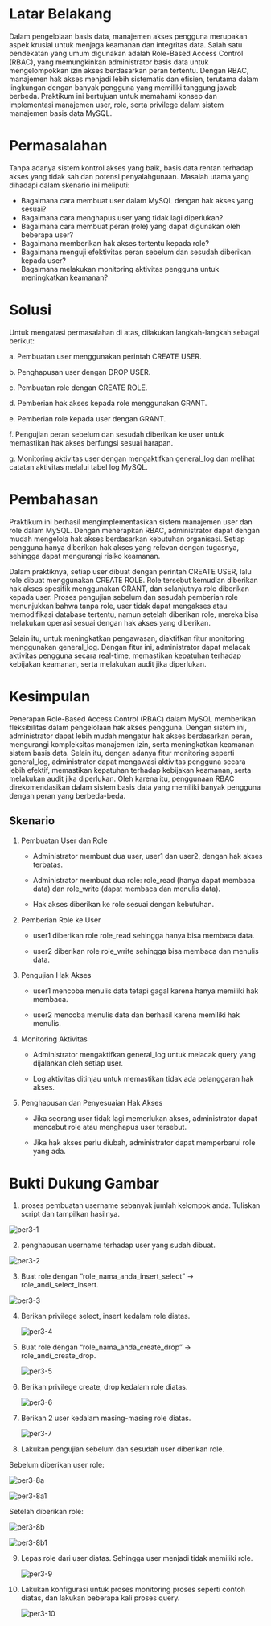 # Latar Belakang

Dalam pengelolaan basis data, manajemen akses pengguna merupakan aspek krusial untuk menjaga keamanan dan integritas data. Salah satu pendekatan yang umum digunakan adalah Role-Based Access Control (RBAC), yang memungkinkan administrator basis data untuk mengelompokkan izin akses berdasarkan peran tertentu. Dengan RBAC, manajemen hak akses menjadi lebih sistematis dan efisien, terutama dalam lingkungan dengan banyak pengguna yang memiliki tanggung jawab berbeda. Praktikum ini bertujuan untuk memahami konsep dan implementasi manajemen user, role, serta privilege dalam sistem manajemen basis data MySQL.

# Permasalahan
Tanpa adanya sistem kontrol akses yang baik, basis data rentan terhadap akses yang tidak sah dan potensi penyalahgunaan. Masalah utama yang dihadapi dalam skenario ini meliputi:

- Bagaimana cara membuat user dalam MySQL dengan hak akses yang sesuai?
- Bagaimana cara menghapus user yang tidak lagi diperlukan?
- Bagaimana cara membuat peran (role) yang dapat digunakan oleh beberapa user?
- Bagaimana memberikan hak akses tertentu kepada role?
- Bagaimana menguji efektivitas peran sebelum dan sesudah diberikan kepada user?
- Bagaimana melakukan monitoring aktivitas pengguna untuk meningkatkan keamanan?

# Solusi
Untuk mengatasi permasalahan di atas, dilakukan langkah-langkah sebagai berikut:

a. Pembuatan user menggunakan perintah CREATE USER.

b. Penghapusan user dengan DROP USER.

c. Pembuatan role dengan CREATE ROLE.

d. Pemberian hak akses kepada role menggunakan GRANT.

e. Pemberian role kepada user dengan GRANT.

f. Pengujian peran sebelum dan sesudah diberikan ke user untuk memastikan hak akses berfungsi sesuai harapan.

g. Monitoring aktivitas user dengan mengaktifkan general_log dan melihat catatan aktivitas melalui tabel log MySQL.

# Pembahasan
Praktikum ini berhasil mengimplementasikan sistem manajemen user dan role dalam MySQL. Dengan menerapkan RBAC, administrator dapat dengan mudah mengelola hak akses berdasarkan kebutuhan organisasi. Setiap pengguna hanya diberikan hak akses yang relevan dengan tugasnya, sehingga dapat mengurangi risiko keamanan.

Dalam praktiknya, setiap user dibuat dengan perintah CREATE USER, lalu role dibuat menggunakan CREATE ROLE. Role tersebut kemudian diberikan hak akses spesifik menggunakan GRANT, dan selanjutnya role diberikan kepada user. Proses pengujian sebelum dan sesudah pemberian role menunjukkan bahwa tanpa role, user tidak dapat mengakses atau memodifikasi database tertentu, namun setelah diberikan role, mereka bisa melakukan operasi sesuai dengan hak akses yang diberikan.

Selain itu, untuk meningkatkan pengawasan, diaktifkan fitur monitoring menggunakan general_log. Dengan fitur ini, administrator dapat melacak aktivitas pengguna secara real-time, memastikan kepatuhan terhadap kebijakan keamanan, serta melakukan audit jika diperlukan.

# Kesimpulan
Penerapan Role-Based Access Control (RBAC) dalam MySQL memberikan fleksibilitas dalam pengelolaan hak akses pengguna. Dengan sistem ini, administrator dapat lebih mudah mengatur hak akses berdasarkan peran, mengurangi kompleksitas manajemen izin, serta meningkatkan keamanan sistem basis data. Selain itu, dengan adanya fitur monitoring seperti general_log, administrator dapat mengawasi aktivitas pengguna secara lebih efektif, memastikan kepatuhan terhadap kebijakan keamanan, serta melakukan audit jika diperlukan. Oleh karena itu, penggunaan RBAC direkomendasikan dalam sistem basis data yang memiliki banyak pengguna dengan peran yang berbeda-beda.

## Skenario

1. Pembuatan User dan Role

    - Administrator membuat dua user, user1 dan user2, dengan hak akses terbatas.

    - Administrator membuat dua role: role_read (hanya dapat membaca data) dan role_write (dapat membaca dan menulis data).

    - Hak akses diberikan ke role sesuai dengan kebutuhan.

2. Pemberian Role ke User

    - user1 diberikan role role_read sehingga hanya bisa membaca data.

    - user2 diberikan role role_write sehingga bisa membaca dan menulis data.

3. Pengujian Hak Akses

    - user1 mencoba menulis data tetapi gagal karena hanya memiliki hak membaca.

    - user2 mencoba menulis data dan berhasil karena memiliki hak menulis.

4. Monitoring Aktivitas

    - Administrator mengaktifkan general_log untuk melacak query yang dijalankan oleh setiap user.

    - Log aktivitas ditinjau untuk memastikan tidak ada pelanggaran hak akses.

5. Penghapusan dan Penyesuaian Hak Akses

    - Jika seorang user tidak lagi memerlukan akses, administrator dapat mencabut role atau menghapus user tersebut.

    - Jika hak akses perlu diubah, administrator dapat memperbarui role yang ada.
  
# Bukti Dukung Gambar 
1.  proses pembuatan username sebanyak jumlah kelompok anda. Tuliskan script dan tampilkan hasilnya.
   
   ![per3-1](https://github.com/user-attachments/assets/9f388a57-99e2-4d5f-a9d5-a97df4255382)

2.  penghapusan username terhadap user yang sudah dibuat.

   ![per3-2](https://github.com/user-attachments/assets/8a973d56-7f8f-40f1-b810-c724cf08c1a9)

3.  Buat role dengan “role_nama_anda_insert_select” → role_andi_select_insert.

![per3-3](https://github.com/user-attachments/assets/cdd2fa54-dea2-4c25-b675-ca498d5e98a6)

4. Berikan privilege select, insert kedalam role diatas.

   ![per3-4](https://github.com/user-attachments/assets/5e0e8107-15b5-4b54-a21c-1fbe0cb46d73)

5. Buat role dengan “role_nama_anda_create_drop” → role_andi_create_drop.

   ![per3-5](https://github.com/user-attachments/assets/416cb8f2-c6fe-4c3b-8c0e-4ea1b5d2d505)

6. Berikan privilege create, drop kedalam role diatas.

   ![per3-6](https://github.com/user-attachments/assets/5f9fb7df-b3d0-4c38-8926-58c448e06979)

7. Berikan 2 user kedalam masing-masing role diatas.

   ![per3-7](https://github.com/user-attachments/assets/70bca215-d782-4885-b3bf-42a2bed0b7be)

8. Lakukan pengujian sebelum dan sesudah user diberikan role.
   
  Sebelum diberikan user role: 
  
   ![per3-8a](https://github.com/user-attachments/assets/2545f2cf-11a7-4a76-8a65-a2cd1f3fe16b)

   ![per3-8a1](https://github.com/user-attachments/assets/7d662e64-3322-4737-9561-52afdd51561b)
   
  Setelah diberikan role: 

  ![per3-8b](https://github.com/user-attachments/assets/c6d75431-0462-4af2-9d93-d5b87b4d89d1)

  ![per3-8b1](https://github.com/user-attachments/assets/e80899c6-70fb-4f72-b791-f3b1c7746619)

9. Lepas role dari user diatas. Sehingga user menjadi tidak memiliki role.

    ![per3-9](https://github.com/user-attachments/assets/017d5016-bf71-41a7-a02a-26ecaa9e1bb0)

10. Lakukan konfigurasi untuk proses monitoring proses seperti contoh diatas, dan lakukan beberapa kali proses query.

    ![per3-10](https://github.com/user-attachments/assets/8dd26c39-0548-45b8-9a28-348cbb3f3aea)







